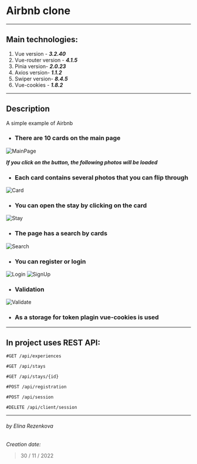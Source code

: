 # Airbnb clone
___
## Main technologies:
1. Vue version - ***3.2.40***
2. Vue-router version - ***4.1.5***
3. Pinia version- ***2.0.23***
4. Axios version- ***1.1.2***
5. Swiper version- ***8.4.5***
6. Vue-cookies - ***1.8.2***
___
## Description
A simple example of Airbnb

* ### There are 10 cards on the main page
![MainPage](https://github.com/TailsSavarin/airbnb-clone/blob/front-feature-02-auth/app/assets/images/main-page.png)

___If you click on the button, the following photos will be loaded___

* ### Each card contains several photos that you can flip through

![Card](https://github.com/TailsSavarin/airbnb-clone/blob/front-feature-02-auth/app/assets/images/card.png)
* ### You can open the stay by clicking on the card

![Stay](https://github.com/TailsSavarin/airbnb-clone/blob/front-feature-02-auth/app/assets/images/stay.png)
* ### The page has a search by cards

![Search](https://github.com/TailsSavarin/airbnb-clone/blob/front-feature-02-auth/app/assets/images/search.png)
* ### You can register or login

![Login](https://github.com/TailsSavarin/airbnb-clone/blob/front-feature-02-auth/app/assets/images/login.png) ![SignUp](https://github.com/TailsSavarin/airbnb-clone/blob/front-feature-02-auth/app/assets/images/sign-up.png)
* ### Validation
![Validate](https://github.com/TailsSavarin/airbnb-clone/blob/front-feature-02-auth/app/assets/images/validate.png)
* ### As a storage for token plagin vue-cookies is used
___
## In project uses REST API:

    #GET /api/experiences

    #GET /api/stays

    #GET /api/stays/{id}

    #POST /api/registration

    #POST /api/session

    #DELETE /api/client/session
___
###### by Elina Rezenkova
_Creation date:_
>30 / 11 / 2022